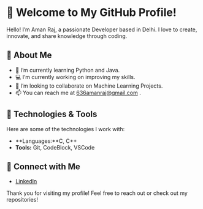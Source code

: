 
# 👋 Welcome to My GitHub Profile!

Hello! I’m Aman Raj, a passionate Developer based in Delhi. I love to create, innovate, and share knowledge through coding. 

## 🚀 About Me

- 🌱 I’m currently learning Python and Java.
- 💻 I’m currently working on improving my skills.
- 🎯 I’m looking to collaborate on Machine Learning Projects.
- 📫 You can reach me at 636amanraj@gmail.com .

## 🔧 Technologies & Tools

Here are some of the technologies I work with:

- **Languages:**C, C++
- **Tools:** Git, CodeBlock, VSCode


## 🤝 Connect with Me

- [LinkedIn](https://www.linkedin.com/in/aman-raj-116826335)
  

Thank you for visiting my profile! Feel free to reach out or check out my repositories!
